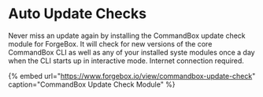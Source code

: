 # Auto Update Checks

Never miss an update again by installing the CommandBox update check module for ForgeBox. It will check for new versions of the core CommandBox CLI as well as any of your installed syste modules once a day when the CLI starts up in interactive mode. Internet connection required.

{% embed url="https://www.forgebox.io/view/commandbox-update-check" caption="CommandBox Update Check Module" %}

